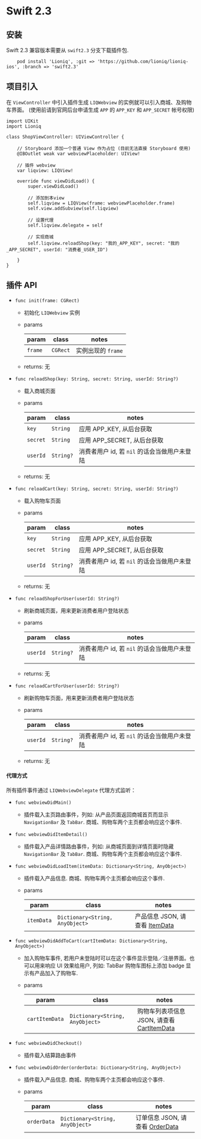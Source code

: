 # Swift 2.3 

## 安装
Swift 2.3 兼容版本需要从 `swift2.3` 分支下载插件包. 

````
    pod install 'Lioniq', :git => 'https://github.com/lioniq/lioniq-ios', :branch => 'swift2.3'
````

## 项目引入

在 `ViewController` 中引入插件生成 `LIQWebview` 的实例就可以引入商城、及购物车界面。
(使用前请到官网后台申请生成 `APP` 的 `APP_KEY` 和 `APP_SECRET` 帐号权限)

````
import UIKit
import Lioniq

class ShopViewController: UIViewController {

    // Storyboard 添加一个普通 View 作为占位 (目前无法直接 Storyboard 使用)
    @IBOutlet weak var webviewPlaceholder: UIView!

    // 插件 webview 
    var liqview: LIQView!
    
    override func viewDidLoad() {
        super.viewDidLoad()

        // 添加到本view
        self.liqview = LIQView(frame: webviewPlaceholder.frame)
        self.view.addSubview(self.liqview)

        // 设置代理
        self.liqview.delegate = self 
        
        // 实现商城
        self.liqview.reloadShop(key: "我的_APP_KEY", secret: "我的_APP_SECRET", userId: "消费者_USER_ID")
        
    }
}
````

## 插件 API

- `func init(frame: CGRect)`
    + 初始化 `LIQWebview` 实例
    + params

        param | class | notes
        ------|-------|---------
        `frame` | `CGRect` | 实例出现的 `frame`

    + returns: 无

- `func reloadShop(key: String, secret: String, userId: String?)`
    + 载入商城页面
    + params
        
        param | class | notes
        ------|-------|--------
        `key` | `String` | 应用 APP_KEY, 从后台获取
        `secret` | `String` | 应用 APP_SECRET, 从后台获取
        `userId` | `String?` | 消费者用户 id, 若 `nil` 的话会当做用户未登陆

    + returns: 无

- `func reloadCart(key: String, secret: String, userId: String?)`
    + 载入购物车页面
    + params
        
        param | class | notes
        ------|-------|--------
        `key` | `String` | 应用 APP_KEY, 从后台获取
        `secret` | `String` | 应用 APP_SECRET, 从后台获取
        `userId` | `String?` | 消费者用户 id, 若 `nil` 的话会当做用户未登陆
        
    + returns: 无

- `func reloadShopForUser(userId: String?)`
    + 刷新商城页面，用来更新消费者用户登陆状态
    + params
        
        param | class | notes
        ------|-------|-------
        `userId` | `String?` | 消费者用户 id, 若 `nil` 的话会当做用户未登陆
        
    + returns: 无
    
- `func reloadCartForUser(userId: String?)`
    + 刷新购物车页面，用来更新消费者用户登陆状态
    + params
        
        param | class | notes
        ------|--------|--------
        `userId` | `String?` | 消费者用户 id, 若 `nil` 的话会当做用户未登陆
        
    + returns: 无


#### 代理方式

所有插件事件通过 `LIQWebviewDelegate` 代理方式监听：

- `func webviewDidMain()`
    + 插件载入主页路由事件，列如: 从产品页面返回商城首页而显示 `NavigationBar` 及 `TabBar`. 商城、购物车两个主页都会响应这个事件.

- `func webviewDidItemDetail()`
    + 插件载入产品详情路由事件，列如: 从商城页面到详情页面时隐藏 `NavigationBar` 及 `TabBar`.  商城、购物车两个主页都会响应这个事件.

- `func webviewDidLoadItem(itemData: Dictionary<String, AnyObject>)`
    + 插件载入产品信息.  商城、购物车两个主页都会响应这个事件.
    + params
        
        param | class | notes
        ------|-------|---------
        `itemData` | `Dictionary<String, AnyObject>` | 产品信息 JSON, 请查看 [ItemData](json_objects.md)

- `func webviewDidAddToCart(cartItemData: Dictionary<String, AnyObject>)`
    + 加入购物车事件, 若用户未登陆时可以在这个事件显示登陆／注册界面。也可以用来响应 UI 效果给用户, 列如: TabBar 购物车图标上添加 badge 显示有产品加入了购物车. 
    + params
        
        param | class | notes
        ------|-------|---------
        `cartItemData` | `Dictionary<String, AnyObject>` | 购物车列表项信息 JSON, 请查看 [CartItemData](json_objects.md)

- `func webviewDidCheckout()`
    + 插件载入结算路由事件

- `func webviewDidOrder(orderData: Dictionary<String, AnyObject>)`
    + 插件载入产品信息.  商城、购物车两个主页都会响应这个事件.
    + params
        
        param | class | notes
        ------|-------|---------
        `orderData` | `Dictionary<String, AnyObject>` | 订单信息 JSON, 请查看 [OrderData](json_objects.md)


